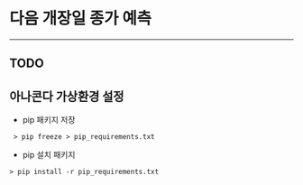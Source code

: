# 다음 개장일 종가 예측

---

## TODO


## 아나콘다 가상환경 설정

- pip 패키지 저장

~~~
 > pip freeze > pip_requirements.txt
~~~

- pip 설치 패키지

~~~
> pip install -r pip_requirements.txt
~~~